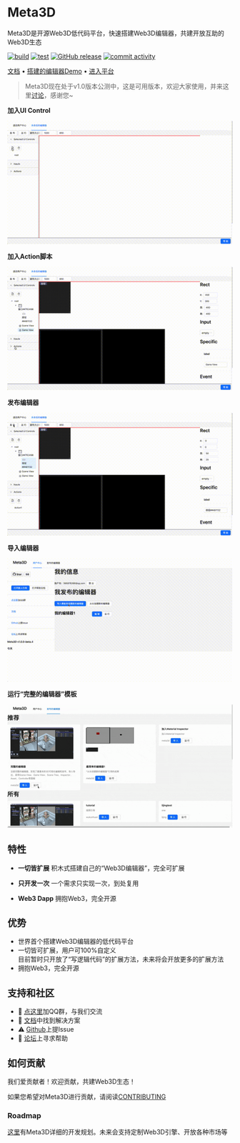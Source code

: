 # Meta3D

Meta3D是开源Web3D低代码平台，快速搭建Web3D编辑器，共建开放互助的Web3D生态

[![build](https://github.com/Meta3D-Technology/Meta3D/actions/workflows/ci.yml/badge.svg)](https://github.com/Wonder-Technology/Meta3D/actions) [![test](https://codecov.io/github/Wonder-Technology/Meta3D/coverage.svg?branch=master)](https://codecov.io/github/Wonder-Technology/Meta3D?branch=master) [![GitHub release](https://img.shields.io/github/release/Wonder-Technology/Meta3D.svg)](https://github.com/Wonder-Technology/Meta3D/releases) [![commit activity](https://img.shields.io/github/commit-activity/m/Wonder-Technology/Meta3D?color=00FF0)](https://github.com/Meta3D-Technology/Meta3D/graphs/commit-activity)


[文档](https://meta3d-website.4everland.app/docs/%E7%AE%80%E4%BB%8B) • [搭建的编辑器Demo](https://meta3d-production-5eol5gce9a6b9c-1302358347.tcloudbaseapp.com/EnterApp?account=meta3d&appName=%E5%AE%8C%E6%95%B4%E7%9A%84%E7%BC%96%E8%BE%91%E5%99%A8) • [进入平台](https://meta3d-production-5eol5gce9a6b9c-1302358347.tcloudbaseapp.com/)

<!-- ![image](https://img2023.cnblogs.com/blog/419321/202312/419321-20231228184839012-1192918596.png) -->


> Meta3D现在处于v1.0版本公测中，这是可用版本，欢迎大家使用，并来这里[讨论](https://github.com/Meta3D-Technology/Meta3D/discussions/43)，感谢您~

**加入UI Control**

![Alt Text](./platform/frontend/static/image/gif/add_ui_control.gif)

**加入Action脚本**

![Alt Text](./platform/frontend/static/image/gif/add_action.gif)


**发布编辑器**

![Alt Text](./platform/frontend/static/image/gif/publish.gif)

**导入编辑器**

![Alt Text](./platform/frontend/static/image/gif/import.gif)

**运行“完整的编辑器”模板**

![Alt Text](./platform/frontend/static/image/gif/run_complete_editor.gif)

<!-- Meta3D现在处于公开内测中，已经完成了基本的案例，您可以开始使用，欢迎您来一起共建开源社区！

后面Meta3D会发布更多和引擎和编辑器相关的扩展，从而使用户可以直接组装已有的扩展来搭建出完整的引擎和编辑器！谢谢支持！ -->



<!-- 已经完成了基本的案例，您可以开始使用，欢迎您来一起共建开源社区！

后面Meta3D会发布更多和引擎和编辑器相关的扩展，从而使用户可以直接组装已有的扩展来搭建出完整的引擎和编辑器！谢谢支持！ -->



## 特性

- **一切皆扩展**
积木式搭建自己的“Web3D编辑器”，完全可扩展
- **只开发一次**
一个需求只实现一次，到处复用

- **Web3 Dapp**
拥抱Web3，完全开源

## 优势

- 世界首个搭建Web3D编辑器的低代码平台
- 一切皆可扩展，用户可100%自定义    
目前暂时只开放了“写逻辑代码”的扩展方法，未来将会开放更多的扩展方法
- 拥抱Web3，完全开源



## 支持和社区

- 💬 [点这里](http://qm.qq.com/cgi-bin/qm/qr?_wv=1027&k=r1Z4Z5uToIO1dISsXvdJvQOtFr3IoPJx&authKey=Ft1KpywYZrlO4yUGQj5jCliI4DaVf4hkM5jiiZtm195Ei4bSNiwo1SHEogLcrc%2Fp&noverify=0&group_code=568338939)加QQ群，与我们交流
- 📄 [文档](https://meta3d-website.4everland.app/docs/%E7%AE%80%E4%BB%8B)中找到解决方案
- ⚠️ [Github](https://github.com/Meta3D-Technology/Meta3D/issues/new/choose)上提Issue
- 👾 [论坛](https://github.com/Meta3D-Technology/Meta3D/discussions)上寻求帮助
<!-- - 💡 [案例]()作为学习资料 -->

 
## 如何贡献

我们爱贡献者！欢迎贡献，共建Web3D生态！

如果您希望对Meta3D进行贡献，请阅读[CONTRIBUTING](CONTRIBUTING.md)

### Roadmap
[这里](https://github.com/orgs/Meta3D-Technology/projects/1/views/1)有Meta3D详细的开发规划。未来会支持定制Web3D引擎、开放各种市场等

<!-- ### 贡献者 -->

<!-- TODO
refer to [README.MD 中生成贡献者名单](https://www.jianshu.com/p/495bb77eb672) -->




